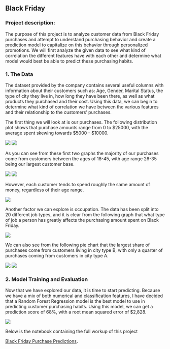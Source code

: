 ## Black Friday

### Project description:

The purpose of this project is to analyze customer data from Black Friday purchases and attempt to understand purchasing behavior and create a prediction model to capitalize on this behavior through personalized promotions. We will first analyze the given data to see what kind of correlation the different features have with each other and determine what model would best be able to predict these purchasing habits.   

### 1. The Data

The dataset provided by the company contains several useful columns with information about their customers such as: Age, Gender, Marital Status, the type of city they live in, how long they have been there, as well as what products they purchased and their cost. Using this data, we can begin to determine what kind of correlation we have between the various features and their relationship to the customers’ purchases.

The first thing we will look at is our purchases. The following distribution plot shows that purchase amounts range from 0 to $25000, with the average spent skewing towards $5000 - $10000.

<img src="https://github.com/ksivitz/ksivitz.github.io/blob/ebc75764e30570dd709c10f43f48623710aaac96/images/IMG_2190.jpg?raw=true"/>

<img src="https://github.com/ksivitz/ksivitz.github.io/blob/ebc75764e30570dd709c10f43f48623710aaac96/images/dist_prod.jpg?raw=true"/>




As you can see from these first two graphs the majority of our purchases come from customers between the ages of 18-45, with age range 26-35 being our largest customer base. 

<img src="https://github.com/ksivitz/ksivitz.github.io/blob/ebc75764e30570dd709c10f43f48623710aaac96/images/purch_age.jpg?raw=true"/>


<img src="https://github.com/ksivitz/ksivitz.github.io/blob/ebc75764e30570dd709c10f43f48623710aaac96/images/top5age.jpg?raw=true"/>

However, each customer tends to spend roughly the same amount of money, regardless of their age range.  

<img src="https://github.com/ksivitz/ksivitz.github.io/blob/ebc75764e30570dd709c10f43f48623710aaac96/images/purch_avg_age.jpg?raw=true"/>

Another factor we can explore is occupation. The data has been split into 20 different job types, and it is clear from the following graph that what type of job a person has greatly affects the purchasing amount spent on Black Friday.

<img src="https://github.com/ksivitz/ksivitz.github.io/blob/ebc75764e30570dd709c10f43f48623710aaac96/images/purch_occ.jpg?raw=true"/>

We can also see from the following pie chart that the largest share of purchases come from customers living in city type B, with only a quarter of purchases coming from customers in city type A.

<img src="https://github.com/ksivitz/ksivitz.github.io/blob/ebc75764e30570dd709c10f43f48623710aaac96/images/Pie_city.jpg?raw=true"/>



<img src="https://github.com/ksivitz/ksivitz.github.io/blob/ebc75764e30570dd709c10f43f48623710aaac96/images/prod_purch.jpg?raw=true"/>

### 2. Model Training and Evaluation 

Now that we have explored our data, it is time to start predicting. Because we have a mix of both numerical and classification features, I have decided that a Random Forest Regression model is the best model to use in predicting customer purchasing habits. Using this model, we can get a prediction score of 68%, with a root mean squared error of $2,828. 

<img src="https://github.com/ksivitz/ksivitz.github.io/blob/ebc75764e30570dd709c10f43f48623710aaac96/images/rand_test_friday.JPG?raw=True"/>

Below is the notebook containing the full workup of this project

[Black Friday Purchase Predictions](projects/black_friday_notebook).
